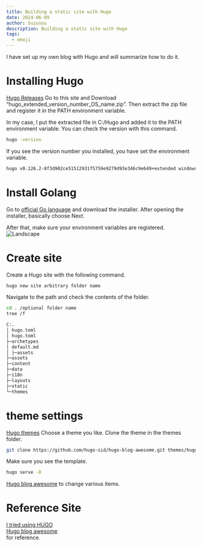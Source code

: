 ```yaml
---
title: Building a static site with Hugo
date: 2024-06-09
author: Suzusou
description: Building a static site with Hugo
tags:
  - emoji
---
```


I have set up my own blog with Hugo and will summarize how to do it.  
# Installing Hugo  
[Hugo Releases](https://github.com/gohugoio/hugo/releases) Go to this site and
Download “hugo_extended_version_number_OS_name.zip”. Then extract the zip file and register it in the PATH environment variable.

In my case, I put the extracted file in C:/Hugo and added it to the PATH environment variable.
You can check the version with this command.
```bash
hugo -version
```

If you see the version number you installed, you have set the environment variable.
```bash
hugo v0.126.2-8f3d902ce51512931f5759e9279d93e346c9e649+extended windows/amd64 BuildDate=2024-05-30T15:19:22Z VendorInfo=gohugoio
````


# Install Golang  
Go to [official Go language](https://go.dev/dl/) and download the installer.
After opening the installer, basically choose Next.

After that, make sure your environment variables are registered.
![Landscape](環境変数.png)

# Create site
Create a Hugo site with the following command.
```bash
hugo new site arbitrary folder name
```
Navigate to the path and check the contents of the folder.
```bash
cd . /optional folder name
tree /f
````

````bash
C:.
│ hugo.toml
│ hugo.toml
├─archetypes
│ default.md
│ ├─assets
├─assets
├─content
├─data
├─i18n
├─layouts
├─static
└─themes
````

# theme settings
[Hugo themes](https://themes.gohugo.io/) Choose a theme you like.
Clone the theme in the themes folder.
```bash
git clone https://github.com/hugo-sid/hugo-blog-awesome.git themes/hugo-blog-awesome
```
Make sure you see the template.

```bash
hugo serve -D
```
[Hugo blog awesome](https://themes.gohugo.io/themes/hugo-blog-awesome/) to change various items.

# Reference Site
[I tried using HUGO](https://zenn.dev/ttr0108/articles/1_hugo_introduction)   
[Hugo blog awesome](https://themes.gohugo.io/themes/hugo-blog-awesome/)  
 for reference. 